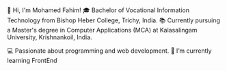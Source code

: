 👋 Hi, I'm Mohamed Fahim!
🎓 Bachelor of Vocational Information Technology from Bishop Heber College, Trichy, India.
📚 Currently pursuing a Master's degree in Computer Applications (MCA) at Kalasalingam University, Krishnankoil, India.

💻 Passionate about programming and web development.
🌱 I’m currently learning FrontEnd

